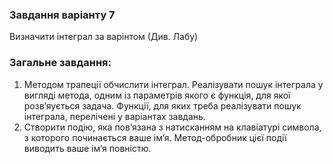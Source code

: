 ### **Завдання варіанту 7**
Визначити інтеграл за варінтом (Див. Лабу)

### **Загальне завдання:**  
1. Методом трапеції обчислити інтеграл. Реалізувати пошук інтеграла у вигляді метода, одним із параметрів якого є функція, для якої розв’яується задача. Функції, для яких треба реалізувати пошук інтеграла, перелічені у варіантах завдань.
2. Створити подію, яка пов’язана з натисканням на клавіатурі символа, з которого починається ваше ім’я. Метод-обробник цієї події виводить ваше ім’я повністю.